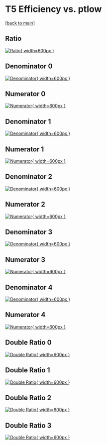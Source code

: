 # T5 Efficiency vs. ptlow

[[back to main](./)]



## Ratio

[![Ratio](../mtv/var/T5_loweta_211_0_eff_ptlow.png){ width=600px }](../mtv/var/T5_loweta_211_0_eff_ptlow.pdf)

## Denominator 0

[![Denominator](../mtv/den/T5_loweta_211_0_eff_ptlow_den0.png){ width=600px }](../mtv/den/T5_loweta_211_0_eff_ptlow_den0.pdf)

## Numerator 0

[![Numerator](../mtv/num/T5_loweta_211_0_eff_ptlow_num0.png){ width=600px }](../mtv/num/T5_loweta_211_0_eff_ptlow_num0.pdf)

## Denominator 1

[![Denominator](../mtv/den/T5_loweta_211_0_eff_ptlow_den1.png){ width=600px }](../mtv/den/T5_loweta_211_0_eff_ptlow_den1.pdf)

## Numerator 1

[![Numerator](../mtv/num/T5_loweta_211_0_eff_ptlow_num1.png){ width=600px }](../mtv/num/T5_loweta_211_0_eff_ptlow_num1.pdf)

## Denominator 2

[![Denominator](../mtv/den/T5_loweta_211_0_eff_ptlow_den2.png){ width=600px }](../mtv/den/T5_loweta_211_0_eff_ptlow_den2.pdf)

## Numerator 2

[![Numerator](../mtv/num/T5_loweta_211_0_eff_ptlow_num2.png){ width=600px }](../mtv/num/T5_loweta_211_0_eff_ptlow_num2.pdf)

## Denominator 3

[![Denominator](../mtv/den/T5_loweta_211_0_eff_ptlow_den3.png){ width=600px }](../mtv/den/T5_loweta_211_0_eff_ptlow_den3.pdf)

## Numerator 3

[![Numerator](../mtv/num/T5_loweta_211_0_eff_ptlow_num3.png){ width=600px }](../mtv/num/T5_loweta_211_0_eff_ptlow_num3.pdf)

## Denominator 4

[![Denominator](../mtv/den/T5_loweta_211_0_eff_ptlow_den4.png){ width=600px }](../mtv/den/T5_loweta_211_0_eff_ptlow_den4.pdf)

## Numerator 4

[![Numerator](../mtv/num/T5_loweta_211_0_eff_ptlow_num4.png){ width=600px }](../mtv/num/T5_loweta_211_0_eff_ptlow_num4.pdf)

## Double Ratio 0

[![Double Ratio](../mtv/ratio/T5_loweta_211_0_eff_ptlow_ratio0.png){ width=600px }](../mtv/ratio/T5_loweta_211_0_eff_ptlow_ratio0.pdf)

## Double Ratio 1

[![Double Ratio](../mtv/ratio/T5_loweta_211_0_eff_ptlow_ratio1.png){ width=600px }](../mtv/ratio/T5_loweta_211_0_eff_ptlow_ratio1.pdf)

## Double Ratio 2

[![Double Ratio](../mtv/ratio/T5_loweta_211_0_eff_ptlow_ratio2.png){ width=600px }](../mtv/ratio/T5_loweta_211_0_eff_ptlow_ratio2.pdf)

## Double Ratio 3

[![Double Ratio](../mtv/ratio/T5_loweta_211_0_eff_ptlow_ratio3.png){ width=600px }](../mtv/ratio/T5_loweta_211_0_eff_ptlow_ratio3.pdf)

